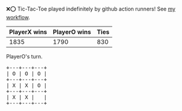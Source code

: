 :x::o: Tic-Tac-Toe played indefinitely by github action runners! See [my workflow](.github/workflows/play.yaml).

|PlayerX wins|PlayerO wins|Ties|
|-|-|-|
|1835|1790|830|

PlayerO's turn.

<pre>
+---+---+---+
| O | O | O |
+---+---+---+
| X | X | O |
+---+---+---+
| X | X |   |
+---+---+---+
</pre>